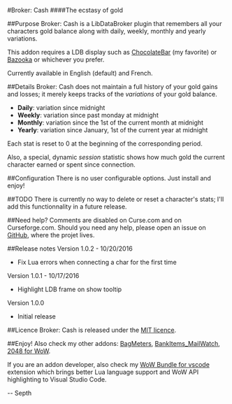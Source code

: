 #Broker: Cash
####The ecstasy of gold

##Purpose
Broker: Cash is a LibDataBroker plugin that remembers all your characters gold balance along with daily, weekly, monthly and yearly variations.

This addon requires a LDB display such as [ChocolateBar](https://mods.curse.com/addons/wow/chocolatebar) (my favorite) or [Bazooka](https://mods.curse.com/addons/wow/bazooka) or whichever you prefer.

Currently available in English (default) and French.


##Details
Broker: Cash does not maintain a full history of your gold gains and losses; it merely keeps tracks of the *variations* of your gold balance.

* **Daily**: variation since midnight
* **Weekly**: variation since past monday at midnight
* **Monthly**: variation since the 1st of the current month at midnight
* **Yearly**: variation since January, 1st of the current year at midnight

Each stat is reset to 0 at the beginning of the corresponding period.

Also, a special, dynamic *session* statistic shows how much gold the current character earned or spent since connection.


##Configuration
There is no user configurable options. Just install and enjoy!


##TODO
There is currently no way to delete or reset a character's stats; I'll add this functionnality in a future release.


##Need help?
Comments are disabled on Curse.com and on Curseforge.com. Should you need any help, please open an issue on [GitHub](https://github.com/Septh/WoW-Broker_Cash "GitHub repository"), where the projet lives.


##Release notes
Version 1.0.2 - 10/20/2016
* Fix Lua errors when connecting a char for the first time

Version 1.0.1 - 10/17/2016
* Highlight LDB frame on show tooltip

Version 1.0.0
* Initial release


##Licence
Broker: Cash is released under the [MIT licence](https://opensource.org/licenses/MIT).


##Enjoy!
Also check my other addons: [BagMeters](https://www.curse.com/addons/wow/bagmeters), [BankItems_MailWatch](https://www.curse.com/addons/wow/bankitems_mailwatch), [2048 for WoW](https://www.curse.com/addons/wow/wow2048).

If you are an addon developer, also check my [WoW Bundle for vscode](https://marketplace.visualstudio.com/items?itemName=Septh.wow-bundle) extension which brings better Lua language support and WoW API highlighting to Visual Studio Code.

-- Septh
